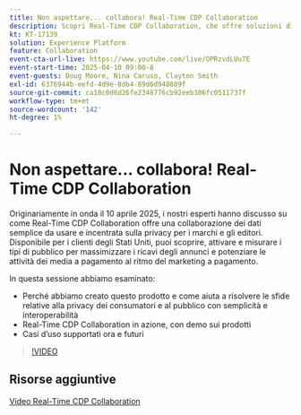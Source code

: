 ```yaml
---
title: Non aspettare... collabora! Real-Time CDP Collaboration
description: Scopri Real-Time CDP Collaboration, che offre soluzioni di dati incentrate sulla privacy per brand e editori per migliorare l’attivazione del pubblico, massimizzare i ricavi dagli annunci e semplificare l’attività a pagamento dei media, con demo di prodotti, approfondimenti degli esperti e prossimi casi d’uso.
kt: KT-17139
solution: Experience Platform
feature: Collaboration
event-cta-url-live: https://www.youtube.com/live/OPRzvdLUu7E
event-start-time: 2025-04-10 09:00-8
event-guests: Doug Moore, Nina Caruso, Clayton Smith
exl-id: 6376944b-eefd-4d9e-8db4-89d6d948889f
source-git-commit: ca10c0d6d26fe2348776cb92eeb306fc0511737f
workflow-type: tm+mt
source-wordcount: '142'
ht-degree: 1%

---
```


# Non aspettare... collabora! Real-Time CDP Collaboration

Originariamente in onda il 10 aprile 2025, i nostri esperti hanno discusso su come Real-Time CDP Collaboration offre una collaborazione dei dati semplice da usare e incentrata sulla privacy per i marchi e gli editori. Disponibile per i clienti degli Stati Uniti, puoi scoprire, attivare e misurare i tipi di pubblico per massimizzare i ricavi degli annunci e potenziare le attività dei media a pagamento al ritmo del marketing a pagamento.

In questa sessione abbiamo esaminato:

* Perché abbiamo creato questo prodotto e come aiuta a risolvere le sfide relative alla privacy dei consumatori e al pubblico con semplicità e interoperabilità
* Real-Time CDP Collaboration in azione, con demo sui prodotti
* Casi d’uso supportati ora e futuri

>[!VIDEO](https://video.tv.adobe.com/v/3457557/?quality=12&learn=on)
<!-- 
**Continue the discussion on the Experience League [Community Post.](https://experienceleaguecommunities.adobe.com/t5/adobe-experience-platform/adobe-experience-league-live-unlocking-operational-insights-with/td-p/738208){target="_blank"}** 
-->

## Risorse aggiuntive

[Video Real-Time CDP Collaboration](https://experienceleague.adobe.com/en/docs/platform-learn/tutorials/collaboration/real-time-cdp-collaboration-overview)
